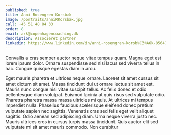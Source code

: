 ```yaml
---
published: true
title: Anni Rosengren Korsbæk
image: /portraits/anniRKorsbæk.jpg
call: +45 51 48 84 33
order: 8
email: ark@copenhagencoaching.dk
description: Associeret partner
linkedin: https://www.linkedin.com/in/anni-rosengren-korsb%C3%A6k-85647890/
---
```


Convallis a cras semper auctor neque vitae tempus quam. Magna eget est lorem ipsum dolor. Ornare suspendisse sed nisi lacus sed viverra tellus in hac. Congue quisque egestas diam in arcu.

Eget mauris pharetra et ultrices neque ornare. Laoreet sit amet cursus sit amet dictum sit amet. Massa tincidunt dui ut ornare lectus sit amet est. Mauris nunc congue nisi vitae suscipit tellus. Ac felis donec et odio pellentesque diam volutpat. Euismod lacinia at quis risus sed vulputate odio. Pharetra pharetra massa massa ultricies mi quis. At ultrices mi tempus imperdiet nulla. Phasellus faucibus scelerisque eleifend donec pretium vulputate sapien nec sagittis. Venenatis cras sed felis eget velit aliquet sagittis. Odio aenean sed adipiscing diam. Urna neque viverra justo nec. Mauris ultrices eros in cursus turpis massa tincidunt. Quis auctor elit sed vulputate mi sit amet mauris commodo. Non curabitur 